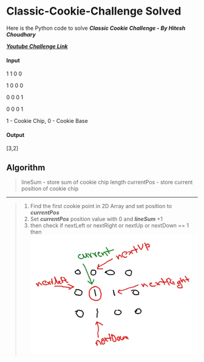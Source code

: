 # Classic-Cookie-Challenge Solved

Here is the Python code to solve ***Classic Cookie Challenge - By Hitesh Choudhary***

[***Youtube Challenge Link***](https://www.youtube.com/watch?v=a4Py6rrf2Dk)

#### Input
1 1 0 0

1 0 0 0

0 0 0 1

0 0 0 1

1 - Cookie Chip,
0 - Cookie Base

#### Output
[3,2]


## Algorithm

> lineSum - store sum of cookie chip length
> currentPos - store current position of cookie chip
_____________________________________________
> 1. Find the first cookie point in 2D Array and set position to ***currentPos***
> 2. Set ***currentPos*** position value with 0 and ***lineSum*** +1 
> 3. then check if nextLeft or nextRight or nextUp or nextDown == 1 then
![example](1.jpg)

